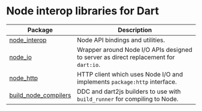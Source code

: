 # Node interop libraries for Dart

| Package                                      | Description                                                                |
|----------------------------------------------|----------------------------------------------------------------------------|
| [node_interop](node_interop)                 | Node API bindings and utilities.                                           |
| [node_io](node_io)                           | Wrapper around Node I/O APIs designed to server as direct replacement for `dart:io`. |
| [node_http](node_http)                       | HTTP client which uses Node I/O and implements `package:http` interface.   |
| [build_node_compilers](build_node_compilers) | DDC and dart2js builders to use with `build_runner` for compiling to Node. |
